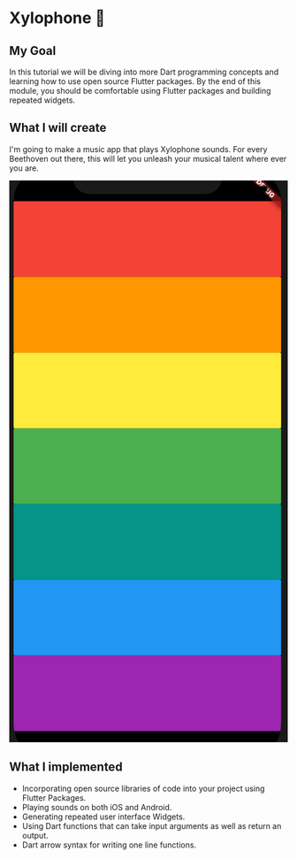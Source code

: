 

# Xylophone 🎹

## My Goal

In this tutorial we will be diving into more Dart programming concepts and learning how to use open source Flutter packages. By the end of this module, you should be comfortable using Flutter packages and building repeated widgets.


## What I will create

I'm going to make a music app that plays Xylophone sounds. For every Beethoven out there, this will let you unleash your musical talent where ever you are. 

![Finished App](https://github.com/Michaelalo1/images/blob/master/xylophone-flutter.png)

## What I implemented

- Incorporating open source libraries of code into your project using Flutter Packages.
- Playing sounds on both iOS and Android.
- Generating repeated user interface Widgets.
- Using Dart functions that can take input arguments as well as return an output.
- Dart arrow syntax for writing one line functions.

